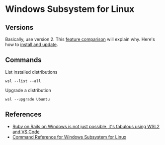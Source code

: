 # Windows Subsystem for Linux

## Versions

Basically, use version 2.  This [feature comparison](https://docs.microsoft.com/en-us/windows/wsl/compare-versions) will explain why.  Here's how to [install and update](https://docs.microsoft.com/en-us/windows/wsl/install-win10).



## Commands

List installed distributions

```shell
wsl --list --all
```

Upgrade a distribution

```shell
wsl --upgrade Ubuntu
```




## References

- [Ruby on Rails on Windows is not just possible, it's fabulous using WSL2 and VS Code](https://www.hanselman.com/blog/ruby-on-rails-on-windows-is-not-just-possible-its-fabulous-using-wsl2-and-vs-code)
- [Command Reference for Windows Subsystem for Linux](https://docs.microsoft.com/en-us/windows/wsl/reference)